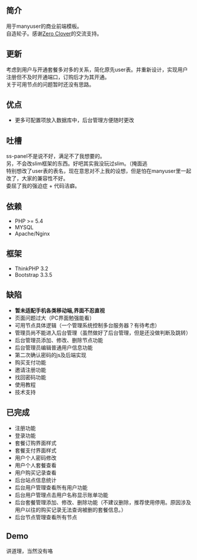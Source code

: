 ﻿## 简介

用于manyuser的商业前端模板。  
自造轮子。感谢[Zero Clover](mailto:hmsxcxy@vip.qq.com)的交流支持。

## 更新

考虑到用户与开通套餐多对多的关系，简化原先user表。并重新设计，实现用户注册但不及时开通端口，订购后才为其开通。  
关于可用节点的问题暂时还没有思路。

## 优点

* 更多可配置项放入数据库中，后台管理方便随时更改

## 吐槽

ss-panel不是说不好，满足不了我想要的。  
另，不会改slim框架的东西。好吧其实我没玩过slim。（掩面逃  
特别想改了user表的表名，现在意思对不上我的设想，但是怕在manyuser里一起改了，大家的兼容性不好。  
委屈了我的强迫症 + 代码洁癖。

## 依赖

* PHP >= 5.4
* MYSQL
* Apache/Nginx

## 框架

* ThinkPHP 3.2
* Bootstrap 3.3.5

## 缺陷

* **暂未适配手机各类移动端,界面不忍直视**
* 页面问题过大（PC界面勉强能看）
* 可用节点具体逻辑（一个管理系统控制多台服务器？有待考虑）
* 管理员尚不能进入后台管理（虽然做好了后台管理，但是还没做判断及跳转）
* 后台管理员添加、修改、删除节点功能
* 后台管理员编辑普通用户信息功能
* 第二次确认密码的js及后端实现
* 购买支付功能
* 邀请注册功能
* 找回密码功能
* 使用教程
* 技术支持

## 已完成

* 注册功能
* 登录功能
* 套餐订购界面样式
* 套餐支付界面样式
* 用户个人密码修改
* 用户个人套餐查看
* 用户购买记录查看
* 后台站点信息统计
* 后台用户管理查看所有用户功能
* 后台用户管理点击用户名称显示账单功能
* 后台套餐管理添加、修改、删除功能（不建议删除，推荐使用停用。原因涉及用户以往的购买记录无法查询被删的套餐信息。）
* 后台节点管理查看所有节点

## Demo

讲道理，当然没有咯

